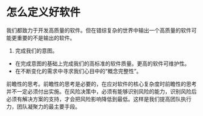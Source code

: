 # 怎么定义好软件

我们都致力于开发高质量的软件。但在错综复杂的世界中输出一个高质量的软件可能更重要的不是输出的软件。

1. 完成我们的意图。
- 在完成意图的基础上完成我们的高标准的软件质量。更高的软件可维护性。
- 在不断变化的需求中寻求我们心目中的“概念完整性”。

前瞻性的思考。前瞻性的思考是必要的，在应对软件的核心复杂度时前瞻性的思考并不一定必须付出实施。在风险决策中，必须有能够识别风险的能力，识别风险后必须有解决方案的支持，才会把风险影响降低到最低。这样是我们提高团队执行力，团队凝聚力的最主要手段。